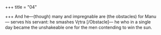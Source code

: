 +++
title = "04"

+++
And he—(though) many and impregnable are (the obstacles) for Manu— serves his servant: he smashes Vr̥tra [/Obstacle]—
he who in a single day became the unshakeable one for the men
contending to win the sun.